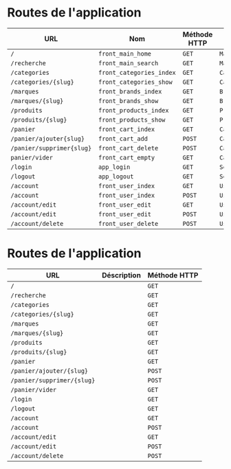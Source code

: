 # Routes de l'application

| URL                       | Nom                      | Méthode HTTP | Contrôleur           | Méthode  | Titre HTML |
| ------------------------- | ------------------------ | ------------ | -------------------- | -------- | ---------- |
| `/`                       | `front_main_home`        | `GET`        | `MainController`     | `home`   |            |
| `/recherche`              | `front_main_search`      | `GET`        | `MainController`     | `search` |            |
| `/categories`             | `front_categories_index` | `GET`        | `CategoryController` | `index`  |            |
| `/categories/{slug}`      | `front_categories_show`  | `GET`        | `CategoryController` | `show`   |            |
| `/marques`                | `front_brands_index`     | `GET`        | `BrandController`    | `index`  |            |
| `/marques/{slug}`         | `front_brands_show`      | `GET`        | `BrandController`    | `show`   |            |
| `/produits`               | `front_products_index`   | `GET`        | `ProductController`  | `index`  |            |
| `/produits/{slug}`        | `front_products_show`    | `GET`        | `ProductController`  | `show`   |            |
| `/panier`                 | `front_cart_index`       | `GET`        | `CartController`     | `index`  |            |
| `/panier/ajouter{slug}`   | `front_cart_add`         | `POST`       | `CartController`     | `add`    |            |
| `/panier/supprimer{slug}` | `front_cart_delete`      | `POST`       | `CartController`     | `delete` |            |
| `panier/vider`            | `front_cart_empty`       | `GET`        | `CartController`     | `empty`  |            |
| `/login`                  | `app_login`              | `GET`        | `SecurityController` | `login`  |            |
| `/logout`                 | `app_logout`             | `GET`        | `SecurityController` | `logout` |            |
| `/account`                | `front_user_index`       | `GET`        | `UserController`     | `index`  |            |
| `/account`                | `front_user_index`       | `POST`       | `UserController`     | `index`  |            |
| `/account/edit`           | `front_user_edit`        | `GET`        | `UserController`     | `edit`   |            |
| `/account/edit`           | `front_user_edit`        | `POST`       | `UserController`     | `edit`   |            |
| `/account/delete`         | `front_user_delete`      | `POST`       | `UserController`     | `delete` |            |




# Routes de l'application

| URL                        | Déscription | Méthode HTTP |
| -------------------------- | ----------- | ------------ |
| `/`                        |             | `GET`        |
| `/recherche`               |             | `GET`        |
| `/categories`              |             | `GET`        |
| `/categories/{slug}`       |             | `GET`        |
| `/marques`                 |             | `GET`        |
| `/marques/{slug}`          |             | `GET`        |
| `/produits`                |             | `GET`        |
| `/produits/{slug}`         |             | `GET`        |
| `/panier`                  |             | `GET`        |
| `/panier/ajouter/{slug}`   |             | `POST`       |
| `/panier/supprimer/{slug}` |             | `POST`       |
| `/panier/vider`            |             | `GET`        |
| `/login`                   |             | `GET`        |
| `/logout`                  |             | `GET`        |
| `/account`                 |             | `GET`        |
| `/account`                 |             | `POST`       |
| `/account/edit`            |             | `GET`        |
| `/account/edit`            |             | `POST`       |
| `/account/delete`          |             | `POST`       |

